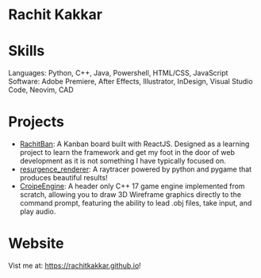 # Rachit Kakkar
# Skills 
Languages: Python, C++, Java, Powershell, HTML/CSS, JavaScript
Software: Adobe Premiere, After Effects, Illustrator, InDesign, Visual Studio Code, Neovim, CAD

# Projects
- [RachitBan](https://github.com/rachitkakkar/RachitBan): A Kanban board built with ReactJS. Designed as a learning project to learn the framework and get my foot in the door of web development as it is not something I have typically focused on.
- [resurgence_renderer](https://github.com/rachitkakkar/resurgence_renderer): A raytracer powered by python and pygame that produces beautiful results!
- [CroipeEngine](https://github.com/Croipe/CroipeEngine): A header only C++ 17 game engine implemented from scratch, allowing you to draw 3D Wireframe graphics directly to the command prompt, featuring the ability to lead .obj files, take input, and play audio.

# Website
Vist me at: https://rachitkakkar.github.io!
